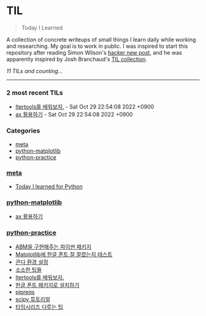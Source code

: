 # TIL
> Today I Learned

A collection of concrete writeups of small things I learn daily while working
and researching. My goal is to work in public. I was inspired to start this
repository after reading Simon Wilson's [hacker new post][1], and he was
apparently inspired by Josh Branchaud's [TIL collection][2].


_11 TILs and counting..._

---

### 2 most recent TILs

- [Itertools를 배워보자.](TIL_python/small-practice/itertools.md) - Sat Oct 29 22:54:08 2022 +0900
- [ax 활용하기](figax-mean.md) - Sat Oct 29 22:54:08 2022 +0900

### Categories

- [meta](#meta)
- [python-matplotlib](#python-matplotlib)
- [python-practice](#python-practice)

### [meta](#meta)
- [Today I learned for Python](TIL_python/_meta/today-i-learned.md)

### [python-matplotlib](#python-matplotlib)
- [ax 활용하기](figax-mean.md)

### [python-practice](#python-practice)
- [ABM을 구현해주는 파이썬 패키지](agentpy.md)
- [Matplotlib에 한글 폰트 잘 깔렸는지 테스트](TIL_python/small-practice/check-matplotlb-korfont.md)
- [콘다 환경 설정](conda-env.md)
- [소소한 팁들](cookies-of-coding.md)
- [Itertools를 배워보자.](TIL_python/small-practice/itertools.md)
- [한글 폰트 패키지로 설치하기](korfont-by-pip.md)
- [pipreqs](TIL_python/small-practice/pipreqs.md)
- [scipy 튜토리얼](scientific-python.md)
- [타임시리즈 다루는 팁](TIL_python/small-practice/time-series-handling-1.md)

[1]: https://simonwillison.net/2020/Apr/20/self-rewriting-readme/
[2]: https://github.com/jbranchaud/til

